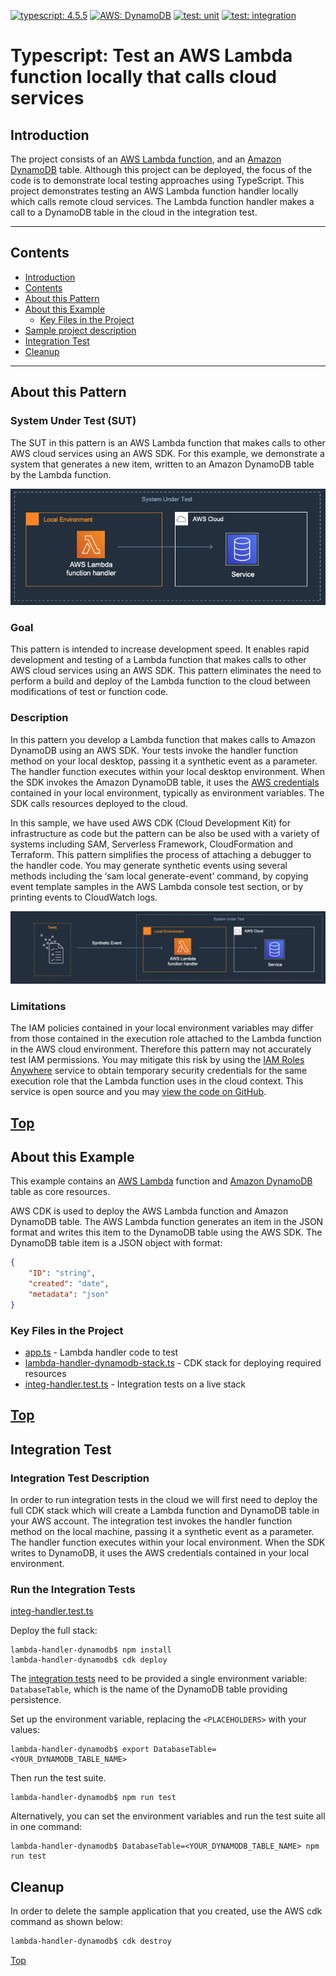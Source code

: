 [![typescript: 4.5.5](https://badgen.net/badge/Built%20With/TypeScript/blue9)](https://badgen.net/badge/Built%20With/TypeScript/blue9)
[![AWS: DynamoDB](https://img.shields.io/badge/AWS-DynamoDB-blueviolet)](https://img.shields.io/badge/AWS-DynamoDB-blueviolet)
[![test: unit](https://img.shields.io/badge/Test-Unit-blue)](https://img.shields.io/badge/Test-Unit-blue)
[![test: integration](https://img.shields.io/badge/Test-Integration-yellow)](https://img.shields.io/badge/Test-Integration-yellow)

# Typescript: Test an AWS Lambda function locally that calls cloud services

## Introduction

The project consists of an [AWS Lambda function](https://aws.amazon.com/lambda/), and an [Amazon DynamoDB](https://aws.amazon.com/dynamodb/) table. Although this project can be deployed, the focus of the code is to demonstrate local testing approaches using TypeScript. This project demonstrates testing an AWS Lambda function handler locally which calls remote cloud services. The Lambda function handler makes a call to a DynamoDB table in the cloud in the integration test. 

---

## Contents

- [Introduction](#introduction)
- [Contents](#contents)
- [About this Pattern](#about-this-pattern)
- [About this Example](#about-this-example)
  - [Key Files in the Project](#key-files-in-the-project)
- [Sample project description](#sample-project-description)
- [Integration Test](#integration-test)
- [Cleanup](#cleanup)

---

## About this Pattern

### System Under Test (SUT)

The SUT in this pattern is an AWS Lambda function that makes calls to other AWS cloud services using an AWS SDK. For this example, we demonstrate a system that generates a new item, written to an Amazon DynamoDB table by the Lambda function.

![System Under Test (SUT)](img/system-under-test.png)

### Goal

This pattern is intended to increase development speed. It enables rapid development and testing of a Lambda function that makes calls to other AWS cloud services using an AWS SDK. This pattern eliminates the need to perform a build and deploy of the Lambda function to the cloud between modifications of test or function code.

### Description

In this pattern you develop a Lambda function that makes calls to Amazon DynamoDB using an AWS SDK. Your tests invoke the handler function method on your local desktop, passing it a synthetic event as a parameter. The handler function executes within your local desktop environment. When the SDK invokes the Amazon DynamoDB table, it uses the [AWS credentials](https://docs.aws.amazon.com/cli/latest/userguide/cli-configure-files.html) contained in your local environment, typically as environment variables. The SDK calls resources deployed to the cloud.

In this sample, we have used AWS CDK (Cloud Development Kit) for infrastructure as code but the pattern can be also be used with a variety of systems including SAM, Serverless Framework, CloudFormation and Terraform. This pattern simplifies the process of attaching a debugger to the handler code. You may generate synthetic events using several methods including the ‘sam local generate-event’ command, by copying event template samples in the AWS Lambda console test section, or by printing events to CloudWatch logs.

![Test Pattern](img/pattern_02_lambda_handler_test.png)

### Limitations

The IAM policies contained in your local environment variables may differ from those contained in the execution role attached to the Lambda function in the AWS cloud environment. Therefore this pattern may not accurately test IAM permissions. You may mitigate this risk by using the [IAM Roles Anywhere](https://docs.aws.amazon.com/rolesanywhere/latest/userguide/introduction.html) service to obtain temporary security credentials for the same execution role that the Lambda function uses in the cloud context. This service is open source and you may [view the code on GitHub](https://github.com/aws/rolesanywhere-credential-helper).

[Top](#contents)
---

## About this Example

This example contains an [AWS Lambda](https://aws.amazon.com/lambda/) function and [Amazon DynamoDB](https://aws.amazon.com/dynamodb/) table as core resources.

AWS CDK is used to deploy the AWS Lambda function and Amazon DynamoDB table. The AWS Lambda function generates an item in the JSON format and writes this item to the DynamoDB table using the AWS SDK. The DynamoDB table item is a JSON object with format:

```json
{
    "ID": "string",
    "created": "date",
    "metadata": "json"
}
```

### Key Files in the Project

  - [app.ts](src/app.ts) - Lambda handler code to test
  - [lambda-handler-dynamodb-stack.ts](lib/lambda-handler-dynamodb-stack.ts) - CDK stack for deploying required resources
  - [integ-handler.test.ts](test/integration/integ-handler.test.ts) - Integration tests on a live stack

[Top](#contents)
---

## Integration Test

### Integration Test Description

In order to run integration tests in the cloud we will first need to deploy the full CDK stack which will create a Lambda function and DynamoDB table in your AWS account. The integration test invokes the handler function method on the local machine, passing it a synthetic event as a parameter. The handler function executes within your local environment. When the SDK writes to DynamoDB, it uses the AWS credentials contained in your local environment.

### Run the Integration Tests

[integ-handler.test.ts](test/integration/integ-handler.test.ts) 

Deploy the full stack:

```shell
lambda-handler-dynamodb$ npm install
lambda-handler-dynamodb$ cdk deploy
```
 
The [integration tests](test/integration/integ-handler.test.ts) need to be provided a single environment variable: `DatabaseTable`, which is the name of the DynamoDB table providing persistence.

Set up the environment variable, replacing the `<PLACEHOLDERS>` with your values:

```shell
lambda-handler-dynamodb$ export DatabaseTable=<YOUR_DYNAMODB_TABLE_NAME>
```

Then run the test suite.

```shell
lambda-handler-dynamodb$ npm run test
```

Alternatively, you can set the environment variables and run the test suite all in one command:

```shell
lambda-handler-dynamodb$ DatabaseTable=<YOUR_DYNAMODB_TABLE_NAME> npm run test
```

## Cleanup

In order to delete the sample application that you created, use the AWS cdk command as shown below:

```bash
lambda-handler-dynamodb$ cdk destroy
```

[Top](#contents)